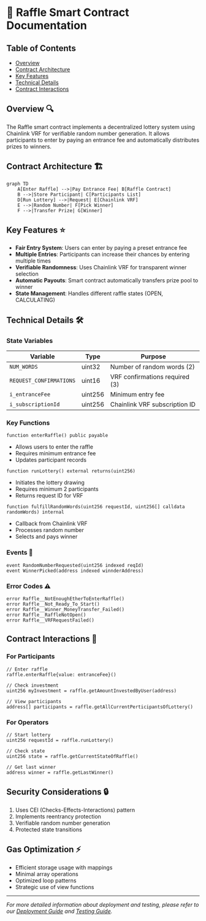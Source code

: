 # 🎲 Raffle Smart Contract Documentation

## Table of Contents
- [Overview](#overview)
- [Contract Architecture](#contract-architecture)
- [Key Features](#key-features)
- [Technical Details](#technical-details)
- [Contract Interactions](#contract-interactions)

## Overview 🔍

The Raffle smart contract implements a decentralized lottery system using Chainlink VRF for verifiable random number generation. It allows participants to enter by paying an entrance fee and automatically distributes prizes to winners.

## Contract Architecture 🏗️

```mermaid
graph TD
    A[Enter Raffle] -->|Pay Entrance Fee| B[Raffle Contract]
    B -->|Store Participant| C[Participants List]
    D[Run Lottery] -->|Request| E[Chainlink VRF]
    E -->|Random Number| F[Pick Winner]
    F -->|Transfer Prize| G[Winner]
```

## Key Features ⭐

- **Fair Entry System**: Users can enter by paying a preset entrance fee
- **Multiple Entries**: Participants can increase their chances by entering multiple times
- **Verifiable Randomness**: Uses Chainlink VRF for transparent winner selection
- **Automatic Payouts**: Smart contract automatically transfers prize pool to winner
- **State Management**: Handles different raffle states (OPEN, CALCULATING)

## Technical Details 🛠️

### State Variables

| Variable | Type | Purpose |
|----------|------|---------|
| `NUM_WORDS` | uint32 | Number of random words (2) |
| `REQUEST_CONFIRMATIONS` | uint16 | VRF confirmations required (3) |
| `i_entranceFee` | uint256 | Minimum entry fee |
| `i_subscriptionId` | uint256 | Chainlink VRF subscription ID |

### Key Functions

```solidity
function enterRaffle() public payable
```
- Allows users to enter the raffle
- Requires minimum entrance fee
- Updates participant records

```solidity
function runLottery() external returns(uint256)
```
- Initiates the lottery drawing
- Requires minimum 2 participants
- Returns request ID for VRF

```solidity
function fulfillRandomWords(uint256 requestId, uint256[] calldata randomWords) internal
```
- Callback from Chainlink VRF
- Processes random number
- Selects and pays winner

### Events 📢

```solidity
event RandomNumberRequested(uint256 indexed reqId)
event WinnerPicked(address indexed winnderAddress)
```

### Error Codes ⚠️

```solidity
error Raffle__NotEnoughEtherToEnterRaffle()
error Raffle__Not_Ready_To_Start()
error Raffle__Winner_MoneyTransfer_Failed()
error Raffle__RaffleNotOpen()
error Raffle__VRFRequestFailed()
```

## Contract Interactions 🤝

### For Participants

```solidity
// Enter raffle
raffle.enterRaffle{value: entranceFee}()

// Check investment
uint256 myInvestment = raffle.getAmountInvestedByUser(address)

// View participants
address[] participants = raffle.getAllCurrentPerticipantsOfLottery()
```

### For Operators

```solidity
// Start lottery
uint256 requestId = raffle.runLottery()

// Check state
uint256 state = raffle.getCurrentStateOfRaffle()

// Get last winner
address winner = raffle.getLastWinner()
```

## Security Considerations 🔒

1. Uses CEI (Checks-Effects-Interactions) pattern
2. Implements reentrancy protection
3. Verifiable random number generation
4. Protected state transitions

## Gas Optimization ⚡

- Efficient storage usage with mappings
- Minimal array operations
- Optimized loop patterns
- Strategic use of view functions

---

*For more detailed information about deployment and testing, please refer to our [Deployment Guide](../guides/deployment.md) and [Testing Guide](../guides/testing.md).*
